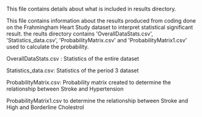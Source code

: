 This file contains details about what is included in results directory.

This file contains information about the results produced from coding done on the Frahmingham Heart Study dataset to interpret statistical significant result.
the reults directory contains 'OverallDataStats.csv', 'Statistics_data.csv',  'ProbabilityMatrix.csv' and 'ProbabilityMatrix1.csv' used to calculate the probability.

OverallDataStats.csv : Statistics of the entire dataset

Statistics_data.csv:  Statistics of the period 3 dataset

ProbabilityMatrix.csv: Probability matrix created to determine the relationship between Stroke and Hypertension

ProbabilityMatrix1.csv to determine the relationship between Stroke and High and Borderline Cholestrol
